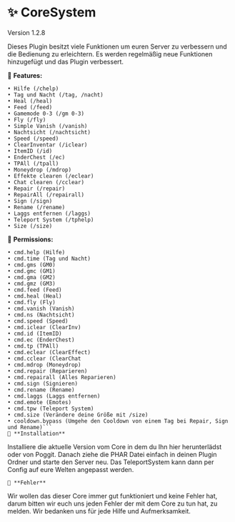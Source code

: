 # ✨ CoreSystem
Version 1.2.8

Dieses Plugin besitzt viele Funktionen um euren Server zu verbessern und die Bedienung zu erleichtern. Es werden regelmäßig neue Funktionen hinzugefügt und das Plugin verbessert.

📌 **Features:**
```
• Hilfe (/chelp)
• Tag und Nacht (/tag, /nacht)
• Heal (/heal)
• Feed (/feed)
• Gamemode 0-3 (/gm 0-3)
• Fly (/fly)
• Simple Vanish (/vanish)
• Nachtsicht (/nachtsicht)
• Speed (/speed)
• ClearInventar (/iclear)
• ItemID (/id)
• EnderChest (/ec)
• TPAll (/tpall)
• Moneydrop (/mdrop)
• Effekte clearen (/eclear)
• Chat clearen (/cclear)
• Repair (/repair)
• RepairAll (/repairall)
• Sign (/sign)
• Rename (/rename)
• Laggs entfernen (/laggs)
• Teleport System (/tphelp)
• Size (/size)
```

📌 **Permissions:**
```
• cmd.help (Hilfe)
• cmd.time (Tag und Nacht)
• cmd.gms (GM0)
• cmd.gmc (GM1)
• cmd.gma (GM2)
• cmd.gmz (GM3)
• cmd.feed (Feed)
• cmd.heal (Heal)
• cmd.fly (Fly)
• cmd.vanish (Vanish)
• cmd.ns (Nachtsicht)
• cmd.speed (Speed)
• cmd.iclear (ClearInv)
• cmd.id (ItemID)
• cmd.ec (EnderChest)
• cmd.tp (TPAll)
• cmd.eclear (ClearEffect)
• cmd.cclear (ClearChat
• cmd.mdrop (Moneydrop)
• cmd.repair (Reparieren)
• cmd.repairall (Alles Reparieren)
• cmd.sign (Signieren)
• cmd.rename (Rename)
• cmd.laggs (Laggs entfernen)
• cmd.emote (Emotes)
• cmd.tpw (Teleport System)
• cmd.size (Verändere deine Größe mit /size)
• cooldown.bypass (Umgehe den Cooldown von einem Tag bei Repair, Sign und Rename)```
📌 **Installation**
```
Installiere die aktuelle Version vom Core in dem du Ihn hier herunterlädst oder von Poggit.
Danach ziehe die PHAR Datei einfach in deinen Plugin Ordner und starte den Server neu.
Das TeleportSystem kann dann per Config auf eure Welten angepasst werden.
```
📌 **Fehler**
```
Wir wollen das dieser Core immer gut funktioniert und keine Fehler hat, darum bitten wir euch uns jeden Fehler der mit dem Core zu tun hat, zu melden.
Wir bedanken uns für jede Hilfe und Aufmerksamkeit.
```
